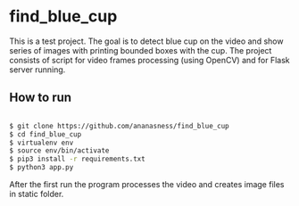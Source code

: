 # find_blue_cup

This is a test project. The goal is to detect blue cup on the video and show series of images with printing bounded boxes with the cup.
The project consists of script for video frames processing (using OpenCV) and for Flask server running.


## How to run
```bash

$ git clone https://github.com/ananasness/find_blue_cup
$ cd find_blue_cup
$ virtualenv env
$ source env/bin/activate
$ pip3 install -r requirements.txt
$ python3 app.py

```

After the first run the program processes the video and creates image files in static folder.
